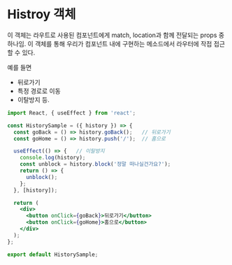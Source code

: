 # Histroy 객체

이 객체는 라우트로 사용된 컴포넌트에게 match, location과 함께 전달되는 props 중 하나임. 이 객체를 통해 우리가 컴포넌트 내에 구현하는 메소드에서 라우터에 작접 접근할 수 있다.

예를 들면 

- 뒤로가기
- 특정 경로로 이동
- 이탈방지 등.

```jsx
import React, { useEffect } from 'react';

const HistorySample = ({ history }) => {
  const goBack = () => history.goBack();   // 뒤로가기
  const goHome = () => history.push('/');  // 홈으로

  useEffect(() => {   // 이탈방지
    console.log(history);
    const unblock = history.block('정말 떠나실건가요?');
    return () => {
      unblock();
    };
  }, [history]);

  return (
    <div>
      <button onClick={goBack}>뒤로가기</button>
      <button onClick={goHome}>홈으로</button>
    </div>
  );
};

export default HistorySample;
```

